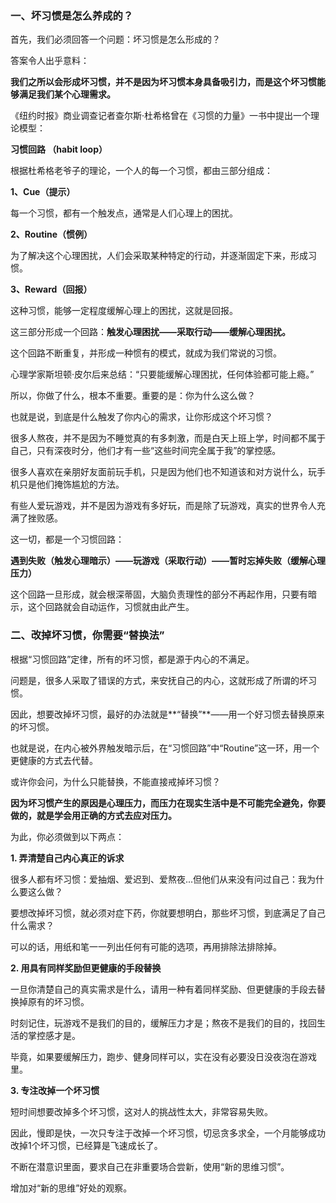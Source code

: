 ### 一、**坏习惯是怎么养成的？**

首先，我们必须回答一个问题：坏习惯是怎么形成的？

答案令人出乎意料：

**我们之所以会形成坏习惯，并不是因为坏习惯本身具备吸引力，而是这个坏习惯能够满足我们某个心理需求。**

《纽约时报》商业调查记者查尔斯·杜希格曾在《习惯的力量》一书中提出一个理论模型：

**习惯回路 （habit loop）**

根据杜希格老爷子的理论，一个人的每一个习惯，都由三部分组成：

**1、Cue（提示）**

每一个习惯，都有一个触发点，通常是人们心理上的困扰。

**2、Routine（惯例）**

为了解决这个心理困扰，人们会采取某种特定的行动，并逐渐固定下来，形成习惯。

**3、Reward（回报）**

这种习惯，能够一定程度缓解心理上的困扰，这就是回报。

这三部分形成一个回路：**触发心理困扰——采取行动——缓解心理困扰。**

这个回路不断重复，并形成一种惯有的模式，就成为我们常说的习惯。

心理学家斯坦顿·皮尔后来总结：“只要能缓解心理困扰，任何体验都可能上瘾。”

所以，你做了什么，根本不重要。重要的是：你为什么这么做？

也就是说，到底是什么触发了你内心的需求，让你形成这个坏习惯？

很多人熬夜，并不是因为不睡觉真的有多刺激，而是白天上班上学，时间都不属于自己，只有深夜时分，他们才有一些“这些时间完全属于我”的掌控感。

很多人喜欢在亲朋好友面前玩手机，只是因为他们也不知道该和对方说什么，玩手机只是他们掩饰尴尬的方法。

有些人爱玩游戏，并不是因为游戏有多好玩，而是除了玩游戏，真实的世界令人充满了挫败感。

这一切，都是一个习惯回路：

**遇到失败（触发心理暗示）——玩游戏（采取行动）——暂时忘掉失败（缓解心理压力）**

这个回路一旦形成，就会根深蒂固，大脑负责理性的部分不再起作用，只要有暗示，这个回路就会自动运作，习惯就由此产生。

### 二、**改掉坏习惯，你需要“替换法”**

根据“习惯回路”定律，所有的坏习惯，都是源于内心的不满足。

问题是，很多人采取了错误的方式，来安抚自己的内心，这就形成了所谓的坏习惯。

因此，想要改掉坏习惯，最好的办法就是**“替换”**——用一个好习惯去替换原来的坏习惯。

也就是说，在内心被外界触发暗示后，在“习惯回路”中“Routine”这一环，用一个更健康的方式去代替。

或许你会问，为什么只能替换，不能直接戒掉坏习惯？

**因为坏习惯产生的原因是心理压力，而压力在现实生活中是不可能完全避免，你要做的，就是学会用正确的方式去应对压力。**

为此，你必须做到以下两点：

**1. 弄清楚自己内心真正的诉求**

很多人都有坏习惯：爱抽烟、爱迟到、爱熬夜...但他们从来没有问过自己：我为什么要这么做？

要想改掉坏习惯，就必须对症下药，你就要想明白，那些坏习惯，到底满足了自己什么需求？

可以的话，用纸和笔一一列出任何有可能的选项，再用排除法排除掉。

**2. 用具有同样奖励但更健康的手段替换**

一旦你清楚自己的真实需求是什么，请用一种有着同样奖励、但更健康的手段去替换掉原有的坏习惯。

时刻记住，玩游戏不是我们的目的，缓解压力才是；熬夜不是我们的目的，找回生活的掌控感才是。

毕竟，如果要缓解压力，跑步、健身同样可以，实在没有必要没日没夜泡在游戏里。

**3. 专注改掉一个坏习惯**

短时间想要改掉多个坏习惯，这对人的挑战性太大，非常容易失败。

因此，慢即是快，一次只专注于改掉一个坏习惯，切忌贪多求全，一个月能够成功改掉1个坏习惯，已经算是飞速成长了。

不断在潜意识里面，要求自己在非重要场合尝新，使用“新的思维习惯”。

增加对“新的思维”好处的观察。

